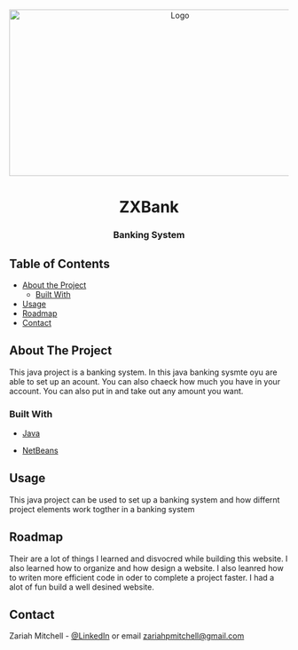 
<!-- PROJECT LOGO -->

<br />
<p align="center">
  <a href="https://github.com/github_username/repo">
    <img src="" alt="Logo" width="600" height="300">
  </a>

  <h1 align="center">ZXBank</h1>
  <h3 align="center">Banking System</h3>


</p></center>



<!-- TABLE OF CONTENTS -->
## Table of Contents

* [About the Project](#about-the-project)
  * [Built With](#built-with)
* [Usage](#usage)
* [Roadmap](#roadmap)
* [Contact](#contact)




<!-- ABOUT THE PROJECT -->
## About The Project
This java project is a banking system. In this java banking sysmte oyu are able to set up an acount. You can also chaeck how much you have in your account. You can also put in and take out any amount you want. 



### Built With

* [Java](https://www.google.com/search?q=java&rlz=1C1CHBF_enUS871US871&oq=java&aqs=chrome..69i57j69i59j69i60l2j69i61j69i65l3.1028j0j7&sourceid=chrome&ie=UTF-8)

* [NetBeans](https://netbeans.org/)






<!-- USAGE EXAMPLES -->
## Usage
This java project can be used to set up a banking system and how differnt project elements work togther in a banking system


<!-- ROADMAP -->
## Roadmap

Their are a lot of things I learned and disvocred while building this website. 
I also learned how to organize and how design a website. 
I also leanred how to writen more efficient code in oder to complete a project faster.
I had a alot of fun build a well desined website.



<!-- CONTACT -->
## Contact

Zariah Mitchell - [@LinkedIn](https://www.linkedin.com/in/zariah-mitchell-2455801a8/) or email zariahpmitchell@gmail.com

